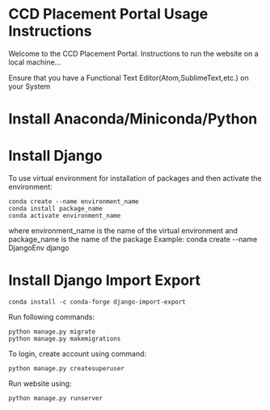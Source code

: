 # CCD Placement Portal Usage Instructions

Welcome to the CCD Placement Portal.
Instructions to run the website on a local machine...

Ensure that you have a Functional Text Editor(Atom,SublimeText,etc.) on your System

# Install Anaconda/Miniconda/Python 

# Install Django

To use virtual environment for installation of packages and then activate the environment:

	conda create --name environment_name 
	conda install package_name 
	conda activate environment_name

where environment_name is the name of the virtual environment and package_name is the name of the package 
Example: conda create --name DjangoEnv django 

# Install Django Import Export 
	conda install -c conda-forge django-import-export  

Run following commands:
	
	python manage.py migrate
	python manage.py makemigrations

To login, create account using command:

	python manage.py createsuperuser

Run website using:

	python manage.py runserver





